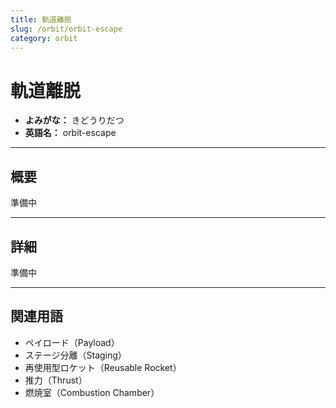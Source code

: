```yaml
---
title: 軌道離脱
slug: /orbit/orbit-escape
category: orbit
---
```


# 軌道離脱

- **よみがな：** きどうりだつ  
- **英語名：** orbit-escape  

---

## 概要

準備中  

---

## 詳細

準備中  

---

## 関連用語

- ペイロード（Payload）
- ステージ分離（Staging）
- 再使用型ロケット（Reusable Rocket）
- 推力（Thrust）
- 燃焼室（Combustion Chamber）
